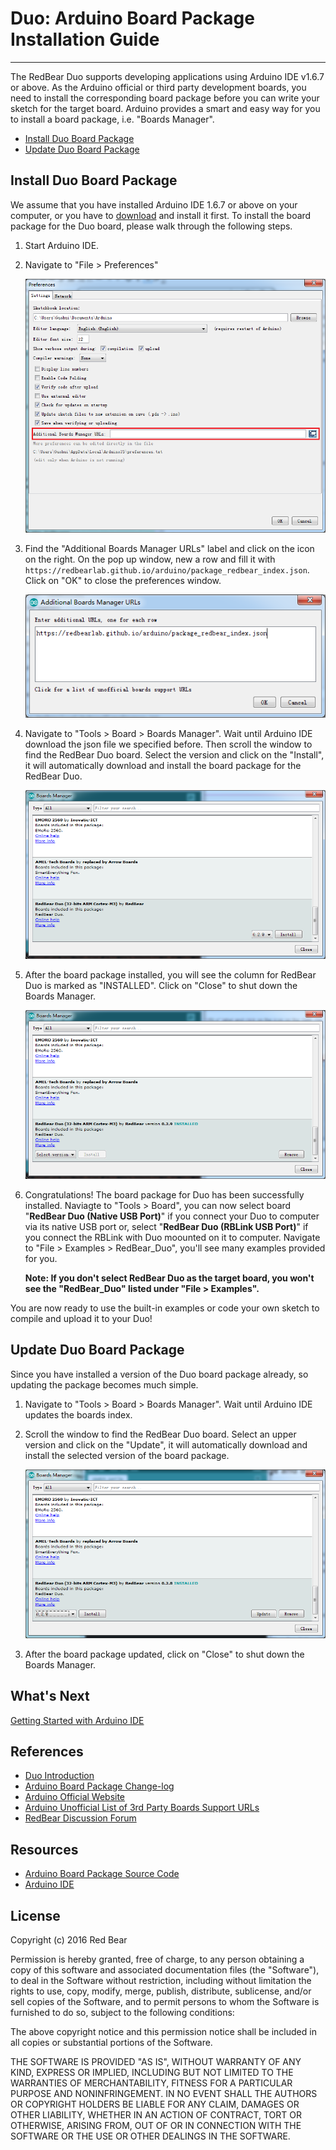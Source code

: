 # Duo: Arduino Board Package Installation Guide
---

The RedBear Duo supports developing applications using Arduino IDE v1.6.7 or above. As the Arduino official or third party development boards, you need to install the corresponding board package before you can write your sketch for the target board. Arduino provides a smart and easy way for you to install a board package, i.e. "Boards Manager". 

* [Install Duo Board Package](#install-duo-board-package)
* [Update Duo Board Package](#update-duo-board-package)


## <span id="install-duo-board-package">Install Duo Board Package</span>

We assume that you have installed Arduino IDE 1.6.7 or above on your computer, or you have to [download](https://www.arduino.cc/en/Main/Software) and install it first. To install the board package for the Duo board, please walk through the following steps.

1. Start Arduino IDE.

2. Navigate to "File > Preferences"

    ![image](images/Arduino_Preferences.png) 

3. Find the "Additional Boards Manager URLs" label and click on the icon on the right. On the pop up window, new a row and fill it with `https://redbearlab.github.io/arduino/package_redbear_index.json`. Click on "OK" to close the preferences window.

    ![image](images/Add_Board_URL.png) 

4. Navigate to "Tools > Board > Boards Manager". Wait until Arduino IDE download the json file we specified before. Then scroll the window to find the RedBear Duo board. Select the version and click on the "Install", it will automatically download and install the board package for the RedBear Duo.

    ![image](images/Boards_Manager.png) 

5. After the board package installed, you will see the column for RedBear Duo is marked as "INSTALLED". Click on "Close" to shut down the Boards Manager.

    ![image](images/Board_Installed.png) 

6. Congratulations! The board package for Duo has been successfully installed. Naviagte to "Tools > Board", you can now select board "**RedBear Duo (Native USB Port)**" if you connect your Duo to computer via its native USB port or, select "**RedBear Duo (RBLink USB Port)**" if you connect the RBLink with Duo moounted on it to computer. Navigate to "File > Examples > RedBear_Duo", you'll see many examples provided for you.

    **Note: If you don't select RedBear Duo as the target board, you won't see the "RedBear_Duo" listed under "File > Examples".**

You are now ready to use the built-in examples or code your own sketch to compile and upload it to your Duo!


## <span id="update-duo-board-package">Update Duo Board Package</span>

Since you have installed a version of the Duo board package already, so updating the package becomes much simple.

1. Navigate to "Tools > Board > Boards Manager". Wait until Arduino IDE updates the boards index. 

2. Scroll the window to find the RedBear Duo board. Select an upper version and click on the "Update", it will automatically download and install the  selected version of the board package.

    ![image](images/Boards_Manager_Update.png) 

3. After the board package updated, click on "Close" to shut down the Boards Manager.


## What's Next

[Getting Started with Arduino IDE](getting_started_with_arduino_ide.md)


## References

* [Duo Introduction](duo_introduction.md)
* [Arduino Board Package Change-log](arduino_board_package_changelog.md)
* [Arduino Official Website](http://www.arduino.cc/)
* [Arduino Unofficial List of 3rd Party Boards Support URLs](https://github.com/arduino/Arduino/wiki/Unofficial-list-of-3rd-party-boards-support-urls)
* [RedBear Discussion Forum](http://discuss.redbear.cc/)


## Resources

* [Arduino Board Package Source Code](https://github.com/redbear/STM32-Arduino/tree/master/arduino)
* [Arduino IDE](https://www.arduino.cc/en/Main/Software)


## License

Copyright (c) 2016 Red Bear

Permission is hereby granted, free of charge, to any person obtaining a copy of this software and associated documentation files (the "Software"), to deal in the Software without restriction, including without limitation the rights to use, copy, modify, merge, publish, distribute, sublicense, and/or sell copies of the Software, and to permit persons to whom the Software is furnished to do so, subject to the following conditions:

The above copyright notice and this permission notice shall be included in all copies or substantial portions of the Software.

THE SOFTWARE IS PROVIDED "AS IS", WITHOUT WARRANTY OF ANY KIND, EXPRESS OR IMPLIED, INCLUDING BUT NOT LIMITED TO THE WARRANTIES OF MERCHANTABILITY, FITNESS FOR A PARTICULAR PURPOSE AND NONINFRINGEMENT. IN NO EVENT SHALL THE AUTHORS OR COPYRIGHT HOLDERS BE LIABLE FOR ANY CLAIM, DAMAGES OR OTHER LIABILITY, WHETHER IN AN ACTION OF CONTRACT, TORT OR OTHERWISE, ARISING FROM, OUT OF OR IN CONNECTION WITH THE SOFTWARE OR THE USE OR OTHER DEALINGS IN THE SOFTWARE.